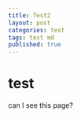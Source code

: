 ```yaml
---
title: Test2
layout: post
categories: test
tags: test md
published: true
---
```

# test
can I see this page?
